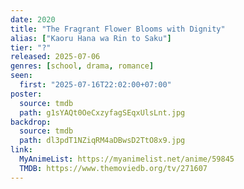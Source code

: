 ```yaml
---
date: 2020
title: "The Fragrant Flower Blooms with Dignity"
alias: ["Kaoru Hana wa Rin to Saku"]
tier: "?"
released: 2025-07-06
genres: [school, drama, romance]
seen:
  first: "2025-07-16T22:02:00+07:00"
poster:
  source: tmdb
  path: g1sYAQt0OeCxzyfagSEqxUlsLnt.jpg
backdrop:
  source: tmdb
  path: dl3pdT1NZiqRM4aDBwsD2TtO8x9.jpg
link:
  MyAnimeList: https://myanimelist.net/anime/59845
  TMDB: https://www.themoviedb.org/tv/271607
---
```

